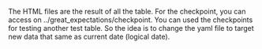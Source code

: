 The HTML files are the result of all the table. For the checkpoint, you can access on ../great_expectations/checkpoint. You can used the checkpoints for testing another test table. So the idea is to change the yaml file to target new data that same as current date (logical date).